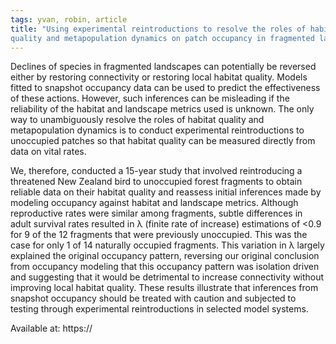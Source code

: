 ```yaml
---
tags: yvan, robin, article
title: "Using experimental reintroductions to resolve the roles of habitat
quality and metapopulation dynamics on patch occupancy in fragmented landscapes"
---
```

Declines of species in fragmented landscapes can potentially be reversed either
by restoring connectivity or restoring local habitat quality. Models fitted to
snapshot occupancy data can be used to predict the effectiveness of these actions. However, such inferences can be misleading if the reliability of the habitat
and landscape metrics used is unknown. The only way to unambiguously resolve
the roles of habitat quality and metapopulation dynamics is to conduct
experimental reintroductions to unoccupied patches so that habitat quality can
be measured directly from data on vital rates.

We, therefore, conducted a 15-year study that involved reintroducing a threatened
New Zealand bird to unoccupied forest fragments to obtain reliable data on their
habitat quality and reassess initial inferences made by modeling occupancy
against habitat and landscape metrics. Although reproductive rates were similar
among fragments, subtle differences in adult survival rates resulted in λ
(finite rate of increase) estimations of <0.9 for 9 of the 12 fragments that
were previously unoccupied. This was the case for only 1 of 14 naturally occupied
fragments. This variation in λ largely explained the original occupancy pattern,
 reversing our original conclusion from occupancy modeling that this occupancy
 pattern was isolation driven and suggesting that it would be detrimental to
 increase connectivity without improving local habitat quality. These results
 illustrate that inferences from snapshot occupancy should be treated with
 caution and subjected to testing through experimental reintroductions in
 selected model systems.

 Available at: https://
